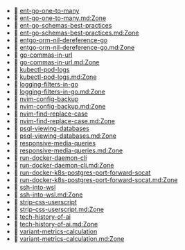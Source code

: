 * 📄 [ent-go-one-to-many](ent-go-one-to-many.md)
* 📄 [ent-go-one-to-many.md:Zone](ent-go-one-to-many.md:Zone.Identifier)
* 📄 [ent-go-schemas-best-practices](ent-go-schemas-best-practices.md)
* 📄 [ent-go-schemas-best-practices.md:Zone](ent-go-schemas-best-practices.md:Zone.Identifier)
* 📄 [entgo-orm-nil-dereference-go](entgo-orm-nil-dereference-go.md)
* 📄 [entgo-orm-nil-dereference-go.md:Zone](entgo-orm-nil-dereference-go.md:Zone.Identifier)
* 📄 [go-commas-in-url](go-commas-in-url.md)
* 📄 [go-commas-in-url.md:Zone](go-commas-in-url.md:Zone.Identifier)
* 📄 [kubectl-pod-logs](kubectl-pod-logs.md)
* 📄 [kubectl-pod-logs.md:Zone](kubectl-pod-logs.md:Zone.Identifier)
* 📄 [logging-filters-in-go](logging-filters-in-go.md)
* 📄 [logging-filters-in-go.md:Zone](logging-filters-in-go.md:Zone.Identifier)
* 📄 [nvim-config-backup](nvim-config-backup.md)
* 📄 [nvim-config-backup.md:Zone](nvim-config-backup.md:Zone.Identifier)
* 📄 [nvim-find-replace-case](nvim-find-replace-case.md)
* 📄 [nvim-find-replace-case.md:Zone](nvim-find-replace-case.md:Zone.Identifier)
* 📄 [psql-viewing-databases](psql-viewing-databases.md)
* 📄 [psql-viewing-databases.md:Zone](psql-viewing-databases.md:Zone.Identifier)
* 📄 [responsive-media-queries](responsive-media-queries.md)
* 📄 [responsive-media-queries.md:Zone](responsive-media-queries.md:Zone.Identifier)
* 📄 [run-docker-daemon-cli](run-docker-daemon-cli.md)
* 📄 [run-docker-daemon-cli.md:Zone](run-docker-daemon-cli.md:Zone.Identifier)
* 📄 [run-docker-k8s-postgres-port-forward-socat](run-docker-k8s-postgres-port-forward-socat.md)
* 📄 [run-docker-k8s-postgres-port-forward-socat.md:Zone](run-docker-k8s-postgres-port-forward-socat.md:Zone.Identifier)
* 📄 [ssh-into-wsl](ssh-into-wsl.md)
* 📄 [ssh-into-wsl.md:Zone](ssh-into-wsl.md:Zone.Identifier)
* 📄 [strip-css-userscript](strip-css-userscript.md)
* 📄 [strip-css-userscript.md:Zone](strip-css-userscript.md:Zone.Identifier)
* 📄 [tech-history-of-ai](tech-history-of-ai.md)
* 📄 [tech-history-of-ai.md:Zone](tech-history-of-ai.md:Zone.Identifier)
* 📄 [variant-metrics-calculation](variant-metrics-calculation.md)
* 📄 [variant-metrics-calculation.md:Zone](variant-metrics-calculation.md:Zone.Identifier)
